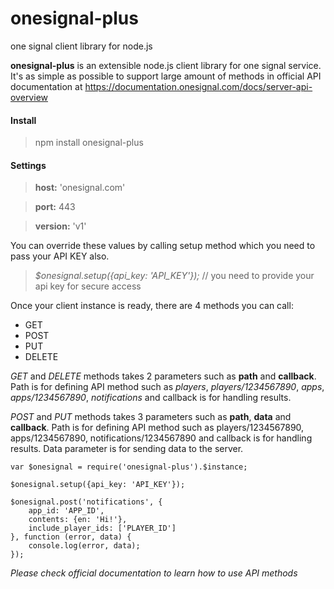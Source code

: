 # onesignal-plus
one signal client library for node.js

**onesignal-plus** is an extensible node.js client library for one signal service.
It's as simple as possible to support large amount of methods in official API documentation at https://documentation.onesignal.com/docs/server-api-overview

#### Install

> npm install onesignal-plus

#### Settings

> **host:** 'onesignal.com'

> **port:** 443

> **version:** 'v1'

You can override these values by calling setup method which you need to pass your API KEY also.

> *$onesignal.setup({api_key: 'API_KEY'});* // you need to provide your api key for secure access

Once your client instance is ready, there are 4 methods you can call:

- GET
- POST
- PUT
- DELETE

*GET* and *DELETE* methods takes 2 parameters such as **path** and **callback**.
Path is for defining API method such as *players*, *players/1234567890*, *apps*, *apps/1234567890*, *notifications* and callback is for handling results.

*POST* and *PUT* methods takes 3 parameters such as **path**, **data** and **callback**.
Path is for defining API method such as players/1234567890, apps/1234567890, notifications/1234567890 and callback is for handling results.
Data parameter is for sending data to the server.

    var $onesignal = require('onesignal-plus').$instance;

    $onesignal.setup({api_key: 'API_KEY'});

    $onesignal.post('notifications', {
        app_id: 'APP_ID',
        contents: {en: 'Hi!'},
        include_player_ids: ['PLAYER_ID']
    }, function (error, data) {
        console.log(error, data);
    });

*Please check official documentation to learn how to use API methods*


